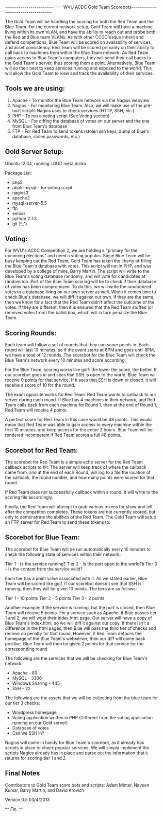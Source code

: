 ------------------------------WVU ACDC Gold Team Scorebots-------------------------------------

The Gold Team will be handling the scoring for both the Red Team and the Blue Team. For the current network setup, Gold Team will have a machine living within its own VLAN, and have the ability to reach out and probe both the Red and Blue team VLANs. As with other CCDC'esque inherit and defend competitions, Blue Team will be scored on availability of services, and asset consistency. Red Team will be scored primarily on their ability to call back to machines from within the Blue Team network. As Red Team gains access to Blue Team's computers, they will send their call backs to the Gold Team's server, thus scoring them a point. Alternatively, Blue Team will do their best to keep services running and exposed to the world. This will allow the Gold Team to view and track the availability of their services.

Tools we are using:
------------------
1. Apache - To monitor the Blue Team network via the Nagios webview
2. Nagios - For monitoring Blue Team. Also, we will make use of the pre-built scripts Nagios uses to check services (HTTP, SSH, etc.)
3. PHP - To run a voting script (See Voting section)
4. MySQL - For diffing the database of votes on our server and the one from Blue Team's database
5. FTP - For Red Team to send tokens (stolen ssh keys, dump of Blue's database, stolen passwords, etc.)

Gold Server Setup:
-----------------
Ubuntu 12.04, running LOUD meta distro

Package List:
* php5
* php5-mysql - for voting script
* nagios3
* apache2
* mysql-server-5.5
* ftp
* emacs
* python 2.7.3
* git (^_^)


Voting:
--------------
For WVU's ACDC Competition 2, we are holding a "primary for the upcoming elections" and need a voting populus. Since Blue Team will be busy keeping out the Red Team, Gold Team has taken the liberty of filling the Blue Team's database with votes. This script will run in PHP, and was developed by a college of mine, Barry Martin. The script will write to the Blue Team's voting database randomly, and will vote for candidates at random too. Part of the Blue Team scoring will be to check if their database of votes has been compromised. To do this, we will write the randomized votes to a database living on our own server as well. When it comes time to check Blue's database, we will diff it against our own. If they are the same, then we know for a fact that the Red Team didn't affect the outcome of the votes. If they are different, then it is ensured that the Red Team stuffed (or removed votes from) the ballot box, which will in turn penalize the Blue Team.


Scoring Rounds:
-------------------------
Each team will follow a set of rounds that they can score points in. Each round will last 10 minutes, so if the event starts at 6PM and goes until 8PM, we have a total of 12 rounds. The scorebot for the Blue Team will check the Blue Team's network every 10 minutes and score according. 

For the Blue Team, scoring works like golf: the lower the score, the better. If our scorebot goes in and sees that SSH is open to the world, Blue Team will receive 0 points for that service. If it sees that SSH is down or closed, it will receive a score of 10 for the round.

The exact opposite works for Red Team. Red Team wants to callback to our server during each round. If Blue has 4 machines in their network, and Red Team calls back from each machine for Round 1, then at the end of Round 1, Red Team will receive 4 points. 

A perfect score for Red Team in this case would be 48 points. This would mean that Red Team was able to gain access to every machine within the first 10 minutes, and keep access for the entire 2 hours. Blue Team will be rendered incompetent if Red Team scores a full 48 points.


Scorebot for Red Team:
-------------------------
The scorebot for Red Team is a simple echo server for the Red Team callback scripts to hit. The server will keep track of where the callback came from, and at the end of each Round, will log to a file the location of the callback, the round number, and how many points were scored for that round. 

If Red Team does not successfully callback within a round, it will write to the scoring file accordingly.

Finally, the Red Team will attempt to grab various tokens for show and tell after the competiton completes. These tokens are not currently scored, but only to demonstrate the abilities of the Red Team. The Gold Team will setup an FTP server for Red Team to send these tokens to.


Scorebot for Blue Team:
------------------------
The scorebot for Blue Team will be run automatically every 10 minutes to check the following state of services within their network:

Tier 1 - Is the service running?
Tier 2 - Is the port open to the world?å
Tier 3 - Is the content from the service valid?

Each tier has a point value associated with it. As we stated earlier, Blue Team will be scored like golf. If our scorebot doesn't see that SSH is running, then they will be given 10 points. The tiers are as follows:

Tier 1 - 10 points
Tier 2 - 5 points
Tier 3 - 2 points

Another example: If the service is running, but the port is closed, then Blue Team will recieve 5 points. For a service such as Apache, if Blue passes tier 1 and 2, we will wget their index.html page. Our server will have a copy of Blue Team's index.html, so we will diff it against our copy. If there isn't a difference in the html pages, then Blue will pass the third tier of checks and recieve no penalty for that round. However, if Red Team defaces the homepage of the Blue Team's webserver, then our diff will come back positive. Blue Team will then be given 2 points for that service for the corresponding round.

The following are the services that we will be checking for Blue Team's network:

* Apache - 80
* MySQL - 3306
* Windows Sharing - 445
* SSH - 22

The following are the assets that we will be collecting from the blue team for our tier 3 checks:

* Wordpress homepage
* Voting application written in PHP (Different from the voting application running on our Gold server)
* Database of votes
* Can we SSH in?

Nagios will come in handy for Blue Team's scorebot, as it already has scripts in place to check popular services. We will simply implement the scripts Nagios already has in place and parse out the information that it returns for scoring tier 1 and 2.

Final Notes
-------------------------------------------
Contributors to Gold Team score bots and scripts: 
Adam Minter, Naveen Kumar, Barry Martin, and David Krovich

Version 0.5
03/4/2013

^_^ Fin. ^_^